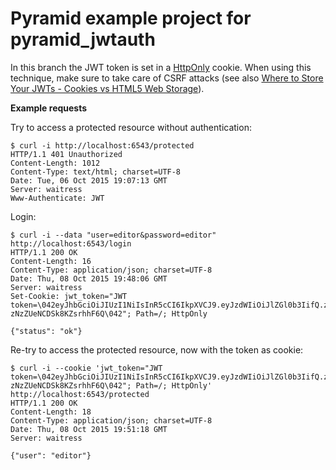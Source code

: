 Pyramid example project for pyramid_jwtauth
===========================================

In this branch the JWT token is set in a [HttpOnly](https://www.owasp.org/index.php/HttpOnly)
cookie. When using this technique, make sure to take care of CSRF attacks
(see also [Where to Store Your JWTs - Cookies vs HTML5 Web Storage](https://stormpath.com/blog/where-to-store-your-jwts-cookies-vs-html5-web-storage/)).

**Example requests**

Try to access a protected resource without authentication:

    $ curl -i http://localhost:6543/protected
    HTTP/1.1 401 Unauthorized
    Content-Length: 1012
    Content-Type: text/html; charset=UTF-8
    Date: Tue, 06 Oct 2015 19:07:13 GMT
    Server: waitress
    Www-Authenticate: JWT

Login:

    $ curl -i --data "user=editor&password=editor" http://localhost:6543/login
    HTTP/1.1 200 OK
    Content-Length: 16
    Content-Type: application/json; charset=UTF-8
    Date: Thu, 08 Oct 2015 19:48:06 GMT
    Server: waitress
    Set-Cookie: jwt_token="JWT token=\042eyJhbGciOiJIUzI1NiIsInR5cCI6IkpXVCJ9.eyJzdWIiOiJlZGl0b3IifQ.zhZKBxvlQPSSYMpZL_uMT-zNzZUeNCDSk8KZsrhhF6Q\042"; Path=/; HttpOnly

    {"status": "ok"}

Re-try to access the protected resource, now with the token as cookie:

    $ curl -i --cookie 'jwt_token="JWT token=\042eyJhbGciOiJIUzI1NiIsInR5cCI6IkpXVCJ9.eyJzdWIiOiJlZGl0b3IifQ.zhZKBxvlQPSSYMpZL_uMT-zNzZUeNCDSk8KZsrhhF6Q\042"; Path=/; HttpOnly' http://localhost:6543/protected
    HTTP/1.1 200 OK
    Content-Length: 18
    Content-Type: application/json; charset=UTF-8
    Date: Thu, 08 Oct 2015 19:51:18 GMT
    Server: waitress

    {"user": "editor"}
